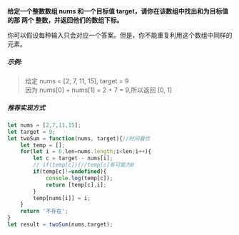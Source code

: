 **给定一个整数数组 nums 和一个目标值 target，请你在该数组中找出和为目标值的那 两个 整数，并返回他们的数组下标。**

你可以假设每种输入只会对应一个答案。但是，你不能重复利用这个数组中同样的元素。

##### 示例:

>给定 nums = [2, 7, 11, 15], target = 9  
>因为 nums[0] + nums[1] = 2 + 7 = 9,所以返回 [0, 1]

##### 推荐实现方式
```javascript
let nums = [2,7,11,15];
let target = 9;
let twoSum = function(nums, target){//时间最优
    let temp = [];
    for(let i = 0,len=nums.length;i<len;i++){
        let c = target - nums[i];
        // if(temp[c]){//temp[c]有可能为0
        if(temp[c]!=undefined){
            console.log(temp[c]);
            return [temp[c],i];
        }
        temp[nums[i]] = i;
    }
    return '不存在';
}
let result = twoSum(nums,target);
```